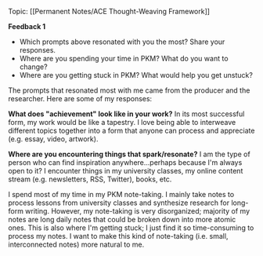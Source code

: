 Topic: [[Permanent Notes/ACE Thought-Weaving Framework]]

**Feedback 1**
- Which prompts above resonated with you the most? Share your responses.
-   Where are you spending your time in PKM? What do you want to change?
-   Where are you getting stuck in PKM? What would help you get unstuck?


The prompts that resonated most with me came from the producer and the researcher. Here are some of my responses:

**What does "achievement" look like in your work?**
In its most successful form, my work would be like a tapestry. I love being able to interweave different topics together into a form that anyone can process and appreciate (e.g. essay, video, artwork). 

**Where are you encountering things that spark/resonate?**
I am the type of person who can find inspiration anywhere...perhaps because I'm always open to it? I encounter things in my university classes, my online content stream (e.g. newsletters, RSS, Twitter), books, etc. 


I spend most of my time in my PKM note-taking. I mainly take notes to process lessons from university classes and synthesize research for long-form writing. However, my note-taking is very disorganized; majority of my notes are long daily notes that could be broken down into more atomic ones. This is also where I'm getting stuck; I just find it so time-consuming to process my notes.
I want to make this kind of note-taking (i.e. small, interconnected notes) more natural to me.
